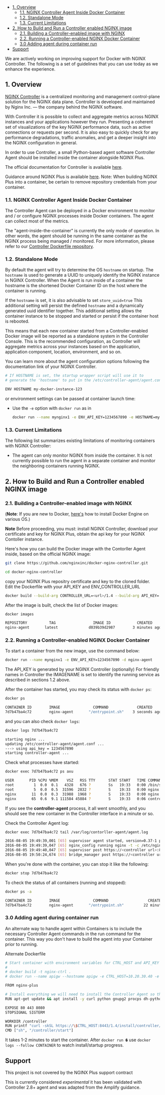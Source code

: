 
- [1. Overview](#1-overview)
  - [1.1. NGINX Controller Agent Inside Docker Container](#11-nginx-controller-agent-inside-docker-container)
  - [1.2. Standalone Mode](#12-standalone-mode)
  - [1.3. Current Limitations](#13-current-limitations)
- [2. How to Build and Run a Controller enabled NGINX image](#2-how-to-build-and-run-a-controller-enabled-nginx-image)
  - [2.1. Building a Controller-enabled image with NGINX](#21-building-a-controller-enabled-image-with-nginx)
  - [2.2. Running a Controller-enabled NGINX Docker Container](#22-running-a-controller-enabled-nginx-docker-container)
  - [3.0 Adding agent during container run](#30-adding-agent-during-container-run)
- [Support](#support)

<!-- END doctoc generated TOC please keep comment here to allow auto update -->

We are actively working on improving support for Docker with NGINX Controller.
The following is a set of guidelines that you can use today as we enhance the experience.

## 1. Overview

[NGINX Controller](https://www.nginx.com/products/nginx-controller/) is a centralized monitoring and management control-plane solution for the NGINX data plane. Controller is developed and maintained by Nginx Inc. — the company behind the NGINX software.

With Controller it is possible to collect and aggregate metrics across NGINX instances and your applications however they run.  Presenting a coherent set of visualizations of the key NGINX performance data, such as active connections or requests per second. It is also easy to quickly check for any performance degradations, traffic anomalies, and get a deeper insight into the NGINX configuration in general.

In order to use Controller, a small Python-based agent software Controller Agent should be installed inside the container alongside NGINX Plus.

The official documentation for Controller is available [here](https://docs.nginx.com/nginx-controller/).

Guidance around NGINX Plus is available [here](https://www.nginx.com/blog/deploying-nginx-nginx-plus-docker/).
Note: When building NGINX Plus into a container, be certain to remove repository credentials from your container. 

### 1.1. NGINX Controller Agent Inside Docker Container

The Controller Agent can be deployed in a Docker environment to monitor and / or configure NGINX processes inside Docker containers.
The agent can collect most of the metrics.

The "agent-inside-the-container" is currently the only mode of operation. In other words, the agent should be running in the same container as the NGINX process being managed / monitored.
For more information, please refer to our [Controller Dockerfile repository](https://github.com/nginxinc/docker-nginx-controller.git).

### 1.2. Standalone Mode

By default the agent will try to determine the OS `hostname` on startup. The `hostname` is used to generate a UUID to uniquely identify the NGINX instance in NGINX Controller.  When the Agent is run inside of a container the hostname is the shortened Docker Container ID on the host where the container is running.

If the `hostname` is set, it is also advisable to set `store_uuid=true`  This additional setting will persist the defined `hostname` and a dynamically generated uuid identifier together.  This additional setting allows the container instance to be stopped and started or persist if the container host is rebooted.

This means that each new container started from a Controller-enabled Docker image will be reported as a standalone system in the Controller Console.
This is the recommended configuration, as Controller will aggregate metrics across your instances based on the application, application component, location, environment, and so on.

You can learn more about the agent configuration options following the documentation link of your NGINX Controller.

  ```bash
  # If HOSTNAME is set, the startup wrapper script will use it to
  # generate the 'hostname' to put in the /etc/controller-agent/agent.conf

  ENV HOSTNAME my-docker-instance-123
  
  ```

  or environment settings can be passed at container launch time:

- Use the `-e` option with `docker run` as in

  ```bash
  docker run --name mynginx1 -e ENV_API_KEY=1234567890 -e HOSTNAME=my-instance-123 -d nginx-agent
  ```

### 1.3. Current Limitations

The following list summarizes existing limitations of monitoring containers with NGINX Controller:

- The agent can only monitor NGINX from inside the container. It is not currently possible to run the agent in a separate container and monitor the neighboring containers running NGINX.

## 2. How to Build and Run a Controller enabled NGINX image

### 2.1. Building a Controller-enabled image with NGINX

(**Note**: If you are new to Docker, [here's](https://docs.docker.com/engine/installation/) how to install Docker Engine on various OS.)

**Note** Before proceeding, you must: install NGINX Controller, download your certificate and key for NGINX Plus, obtain the api key for your NGINX Contoller instance.

Here's how you can build the Docker image with the Contorller Agent inside, based on the official NGINX image:

```bash
git clone https://github.com/nginxinc/docker-nginx-controller.git
```

```bash
cd docker-nginx-controller
```

copy your NGINX Plus repositry certificate and key to the cloned folder.  
Edit the Dockerfile with your API_KEY and ENV_CONTROLLER_URL

```bash
docker build --build-arg CONTROLLER_URL=<url>/1.4 --build-arg API_KEY='abcdefxxxxxx' -t nginx-agent .
```

After the image is built, check the list of Docker images:

```bash
docker images
```

```bash
REPOSITORY          TAG                 IMAGE ID            CREATED             SIZE
nginx-agent       latest              d039b39d2987        3 minutes ago       241.6 MB
```

### 2.2. Running a Controller-enabled NGINX Docker Container

To start a container from the new image, use the command below:

```bash
docker run --name mynginx1 -e ENV_API_KEY=1234567890 -d nginx-agent
```

The API_KEY is generated by your NGINX Controller
(optionally) For friendly names in Controller the IMAGENAME is set to identify the running service as described in sections 1.2 above.

After the container has started, you may check its status with `docker ps`:

```bash
docker ps
```

```bash
CONTAINER ID        IMAGE               COMMAND             CREATED             STATUS              PORTS               NAMES
7d7b47ba4c72        nginx-agent       "/entrypoint.sh"    3 seconds ago       Up 2 seconds        80/tcp, 443/tcp     mynginx1
```

and you can also check `docker logs`:

```bash
docker logs 7d7b47ba4c72
```

```bash
starting nginx ...
updating /etc/controller-agent/agent.conf ...
---> using api_key = 1234567890
starting controller-agent ...
```

Check what processes have started:

```bash
docker exec 7d7b47ba4c72 ps axu
```

```bash
USER       PID %CPU %MEM    VSZ   RSS TTY      STAT START   TIME COMMAND
root         1  0.0  0.1   4328   676 ?        Ss   19:33   0:00 /bin/sh /entrypoint.sh
root         5  0.0  0.5  31596  2832 ?        S    19:33   0:00 nginx: master process nginx -g daemon off;
nginx       11  0.0  0.3  31988  1968 ?        S    19:33   0:00 nginx: worker process
nginx       65  0.6  9.1 111584 45884 ?        S    19:33   0:06 controller-agent
```

If you see the **controller-agent** process, it all went smoothly, and you should see the new container in the Controller interface in a minute or so.

Check the Controller Agent log:

```bash
docker exec 7d7b47ba4c72 tail /var/log/contorller-agent/agent.log
```

```bash
2016-08-05 19:49:39,001 [65] supervisor agent started, version=0.37-1 pid=65 uuid=<..>
2016-08-05 19:49:39,047 [65] nginx_config running nginx -t -c /etc/nginx/nginx.conf
2016-08-05 19:49:40,047 [65] supervisor post https://<controller url>:8443/<..>/ffeedd0102030405060708/agent/ 200 85 4 0.096
2016-08-05 19:50:24,674 [65] bridge_manager post https://<controller url>:8443/<..>/ffeedd0102030405060708/update/ 202 2370 0 0.084
```

When you're done with the container, you can stop it like the following:

```bash
docker stop 7d7b47ba4c72
```

To check the status of all containers (running and stopped):

```bash
docker ps -a
```

```bash
CONTAINER ID        IMAGE               COMMAND                  CREATED             STATUS                        PORTS               NAMES
7d7b47ba4c72        nginx-agent       "/entrypoint.sh"         22 minutes ago      Exited (137) 19 seconds ago                       mynginx1
```

### 3.0 Adding agent during container run

An alternate way to handle agent within Containers is to include the necessary Controller Agent commands in the run command for the container.
This way you don't have to build the agent into your Container prior to running.

Alternate Dockerfile

```bash
# Start container with environment variables for CTRL_HOST and API_KEY
#
# docker build -t nginx-ctrl .
# docker run --name apigw --hostname apigw -e CTRL_HOST=10.20.30.40 -e API_KEY=deadbeef -d -P nginx-ctrl

FROM nginx-plus

# Install everything we will need to install the Controller Agent so that the container can start quickly
RUN apt-get update && apt install -y curl python gnupg2 procps dh-python distro-info-data libmpdec2 libpython3-stdlib libpython3.5-minimal libpython3.5-stdlib lsb-release python3 python3-minimal python3.5 python3.5-minimal

EXPOSE 80 443 8080
STOPSIGNAL SIGTERM

WORKDIR /controller
RUN printf "curl -skSL https://\$CTRL_HOST:8443/1.4/install/controller/ | bash -s - -y\nnginx -g 'daemon off;'" > start
CMD ["sh", "/controller/start"]
```

It takes 1-2 minutes to start the container. After `docker run �` use `docker logs --follow CONTAINER` to watch install/startup progress.

## Support

This project is not covered by the NGINX Plus support contract

This is currently considered *experimental* it has been validated with Controller 2.8+ agent and was adapted from the Amplify guidance.
